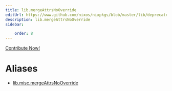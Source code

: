 ```yaml
---
title: lib.mergeAttrsNoOverride
editUrl: https://www.github.com/nixos/nixpkgs/blob/master/lib/deprecated.nix#L225C26
description: lib.mergeAttrsNoOverride
sidebar:

    order: 8
---
```


<a href="https://www.github.com/nixos/nixpkgs/blob/master/lib/deprecated.nix#L225C26">Contribute Now!</a>


# Aliases

- [lib.misc.mergeAttrsNoOverride](/nix-doc-comments/reference/lib/misc/lib-misc-mergeAttrsNoOverride)


